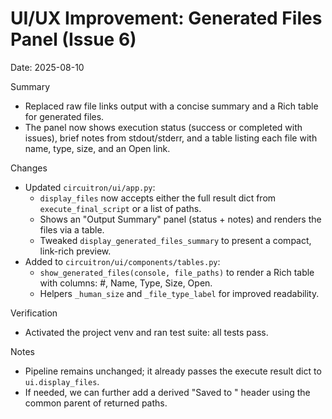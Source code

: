 # UI/UX Improvement: Generated Files Panel (Issue 6)

Date: 2025-08-10

Summary
- Replaced raw file links output with a concise summary and a Rich table for generated files.
- The panel now shows execution status (success or completed with issues), brief notes from stdout/stderr, and a table listing each file with name, type, size, and an Open link.

Changes
- Updated `circuitron/ui/app.py`:
  - `display_files` now accepts either the full result dict from `execute_final_script` or a list of paths.
  - Shows an "Output Summary" panel (status + notes) and renders the files via a table.
  - Tweaked `display_generated_files_summary` to present a compact, link-rich preview.
- Added to `circuitron/ui/components/tables.py`:
  - `show_generated_files(console, file_paths)` to render a Rich table with columns: #, Name, Type, Size, Open.
  - Helpers `_human_size` and `_file_type_label` for improved readability.

Verification
- Activated the project venv and ran test suite: all tests pass.

Notes
- Pipeline remains unchanged; it already passes the execute result dict to `ui.display_files`.
- If needed, we can further add a derived "Saved to <folder>" header using the common parent of returned paths.
